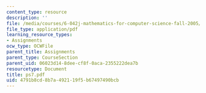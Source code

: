 ```yaml
---
content_type: resource
description: ''
file: /media/courses/6-042j-mathematics-for-computer-science-fall-2005/4791b8cd8b7a492119f5b67497490bcb_ps7.pdf
file_type: application/pdf
learning_resource_types:
- Assignments
ocw_type: OCWFile
parent_title: Assignments
parent_type: CourseSection
parent_uid: 06023d14-8dee-cf8f-0aca-2355222dea7b
resourcetype: Document
title: ps7.pdf
uid: 4791b8cd-8b7a-4921-19f5-b67497490bcb
---
```

